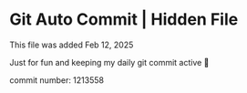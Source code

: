 # Git Auto Commit | Hidden File

This file was added Feb 12, 2025

Just for fun and keeping my daily git commit active 🤪

commit number: 1213558
